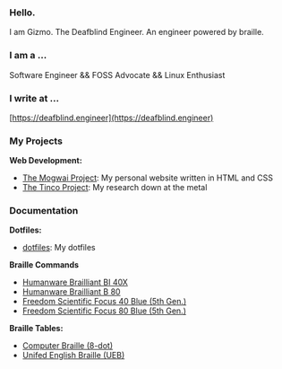 ### Hello.

I am Gizmo. The Deafblind Engineer. An engineer powered by braille.

### I am a …

Software Engineer && FOSS Advocate && Linux Enthusiast

### I write at ...
[https://deafblind.engineer](https://deafblind.engineer)

### My Projects

**Web Development:**

* [The Mogwai Project]( https://github.com/DeafblindEngineer/mogwai-project): My personal website written in HTML and CSS
* [The Tinco Project](https://github.com/DeafblindEngineer/tinco-project): My research down at the metal

### Documentation

**Dotfiles:**

* [dotfiles](https://github.com/DeafblindEngineer/dotfiles): My dotfiles

**Braille Commands**

* [Humanware Brailliant BI 40X](https://github.com/DeafblindEngineer/braille-commands/blob/main/brailliantbi40x.md)
* [Humanware Brailliant B 80](https://github.com/DeafblindEngineer/braille-commands/blob/main/brailliantb80.md)
* [Freedom Scientific Focus 40 Blue (5th Gen.)](https://github.com/DeafblindEngineer/braille-commands/blob/main/focus40blue.md)
* [Freedom Scientific Focus 80 Blue (5th Gen.)](https://github.com/DeafblindEngineer/braille-commands/blob/main/focus80blue.md)

**Braille Tables:**

* [Computer Braille (8-dot)](https://github.com/DeafblindEngineer/computer-braille)
* [Unifed English Braille (UEB)](https://github.com/DeafblindEngineer/unified-english-braille)
